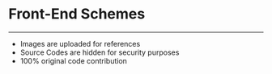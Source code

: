 # Front-End Schemes
_________________________

- Images are uploaded for references
- Source Codes are hidden for security purposes
- 100% original code contribution
